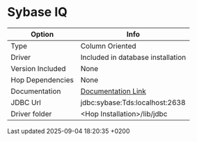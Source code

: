 <div id="header">

# Sybase IQ

</div>

<div id="content">

| Option           | Info                                                                                                                                       |
| ---------------- | ------------------------------------------------------------------------------------------------------------------------------------------ |
| Type             | Column Oriented                                                                                                                            |
| Driver           | Included in database installation                                                                                                          |
| Version Included | None                                                                                                                                       |
| Hop Dependencies | None                                                                                                                                       |
| Documentation    | [Documentation Link](http://infocenter.sybase.com/help/index.jsp?topic=/com.sybase.infocenter.dc01776.1600/doc/html/san1357754910584.html) |
| JDBC Url         | jdbc:sybase:Tds:localhost:2638                                                                                                             |
| Driver folder    | \<Hop Installation\>/lib/jdbc                                                                                                              |

</div>

<div id="footer">

<div id="footer-text">

Last updated 2025-09-04 18:20:35 +0200

</div>

</div>
